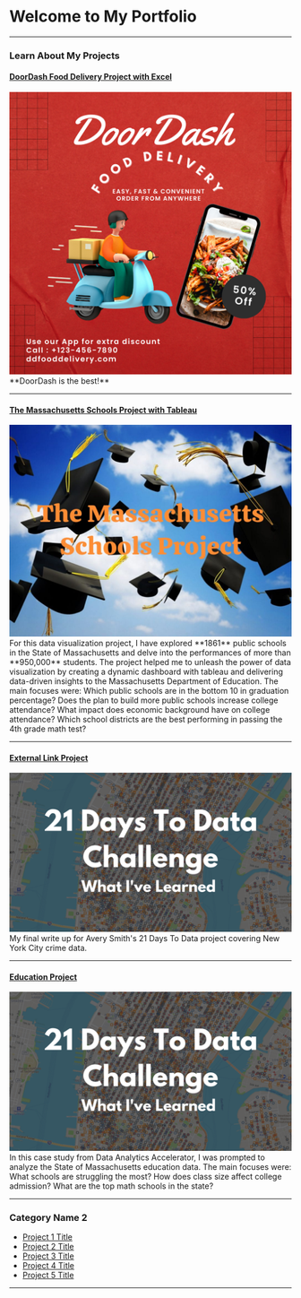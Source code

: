 # Welcome to My Portfolio

---

### Learn About My Projects

#### [DoorDash Food Delivery Project with Excel](/DoorDash)
<img src="images/DD Food Delivery.png?raw=true"/>
**DoorDash is the best!**

--- 
#### [The Massachusetts Schools Project with Tableau](/Schools_Project)
<img src="images/SchoolsProject.jpg?raw=true"/>
For this data visualization project, I have explored **1861** public schools in the State of Massachusetts and delve into the performances of more than **950,000** students. The project helped me to unleash the power of data visualization by creating a dynamic dashboard with tableau and delivering data-driven insights to the Massachusetts Department of Education. The  main focuses were:
Which public schools are in the bottom 10 in graduation percentage?
Does the plan to build more public schools increase college attendance?
What impact does economic background have on college attendance?
Which school districts are the best performing in passing the 4th grade math test?

---
#### [External Link Project](https://www.linkedin.com/pulse/what-i-learned-21-days-data-avery-smith)
[<img src="images/21 Days To Data Challenge What I've Learned Cover.png?raw=true"/>](https://www.linkedin.com/pulse/what-i-learned-21-days-data-avery-smith)
My final write up for Avery Smith's 21 Days To Data project covering New York City crime data. 


---
#### [Education Project](https://www.linkedin.com/pulse/massachusetts-education-analysis-samantha-paul/)
[<img src="images/21 Days To Data Challenge What I've Learned Cover.png?raw=true"/>](https://www.linkedin.com/pulse/what-i-learned-21-days-data-avery-smith)
In this case study from Data Analytics Accelerator, I was prompted to analyze the State of Massachusetts education data. The main focuses were:
What schools are struggling the most?
How does class size affect college admission?
What are the top math schools in the state? 

---

### Category Name 2

- [Project 1 Title](http://example.com/)
- [Project 2 Title](http://example.com/)
- [Project 3 Title](http://example.com/)
- [Project 4 Title](http://example.com/)
- [Project 5 Title](http://example.com/)

---




